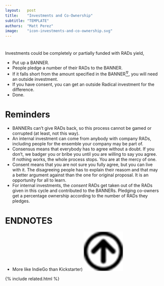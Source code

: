 ```yaml
---
layout:   post
title:    "Investments and Co-Ownership"
subtitle: "TEMPLATE"
authors:  "Matt Perez"
image:    "icon-investments-and-co-ownership.svg"
---
```


<div style="display:none;">
 <p>Investments could be funded with <span class="_paradigm">RAD</span>s yield.</p>
</div>

<h1></h1>
 <p>Investments could be completely or partially funded with <span class="_paradigm">RAD</span>s yield,</p>
  <ul>
   <li>Put up a <span class="_paradigm">BANNER</span>.</li>
   <li>People pledge a number of their <span class="_paradigm">RAD</span>s to the <span class="_paradigm">BANNER</span>.</li>
   <li>If it falls short from the amount specified in the <span class="_paradigm">BANNER</span><a href="#en01"><sup id="bm01">&hairsp;&nabla;&hairsp;</sup></a>, you will need an outside investment.</li>
   <li>If you have consent, you can get an outside <span class="_paradigm">Radical</span> investment for the difference.</li>
   <li>Done.</li>
  </ul>

<h1>Reminders</h1>
 <ul>
  <li><span class="_paradigm">BANNER</span>s can&rsquo;t give <span class="_paradigm">RAD</span>s back, so this process cannot be gamed or corrupted (at least, not this way).</li>
  <li>An internal investment can come from anybody with company <span class="_paradigm">RAD</span>s, including people for the ensemble your company may be part of.</li>
  <li>Consensus means that everybody has to agree without a doubt. If you don&rsquo;t, we badger you or bribe you until you are willing to say you agree. If nothing works, the whole process stops. You are at the mercy of one.</li>
  <li>Consent means that you are not sure you fully agree, but you can live with it. The disagreeing people has to explain their reasom and that may a better argument against than the one for original proposal. It is an opportunity for all to learn.</li>
  <li>For internal investments, the <em>consent</em> <span class="_paradigm">RAD</span>s get taken out of the <span class="_paradigm">RAD</span>s given in this cycle and contributed to the <span class="_paradigm">BANNER</span>s. Pledging co-owners get a percentage ownership according to the number of <span class="_paradigm">RAD</span>s they pledges.</li>
 </ul>

<h1 class="_section">ENDNOTES</h1>
 <ul>
  <li id="en01">
   <p class="_list-item">
    More like IndieGo than Kickstarter)
    <a class="_uparrow" href="#bm01"><img src="/assets/img/arrow-up-icon.png"></a>
   </p>
  </li>
 </ul>

{% include related.html %}